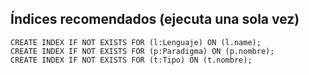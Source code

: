 ## Índices recomendados (ejecuta una sola vez)

```cypher
CREATE INDEX IF NOT EXISTS FOR (l:Lenguaje) ON (l.name);
CREATE INDEX IF NOT EXISTS FOR (p:Paradigma) ON (p.nombre);
CREATE INDEX IF NOT EXISTS FOR (t:Tipo) ON (t.nombre);
```



